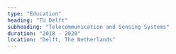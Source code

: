 ```yaml
---
type: "Education"
heading: "TU Delft"
subheading: "Telecommunication and Sensing Systems"
duration: "2018 - 2020"
location: "Delft, The Netherlands"
---
```



